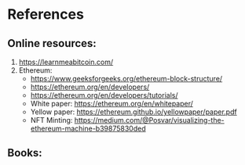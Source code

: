 # References

## Online resources:
1. https://learnmeabitcoin.com/
2. Ethereum:
   - https://www.geeksforgeeks.org/ethereum-block-structure/
   - https://ethereum.org/en/developers/
   - https://ethereum.org/en/developers/tutorials/
   - White paper: https://ethereum.org/en/whitepaper/
   - Yellow paper: https://ethereum.github.io/yellowpaper/paper.pdf
   - NFT Minting: https://medium.com/@Posvar/visualizing-the-ethereum-machine-b39875830ded

## Books:
